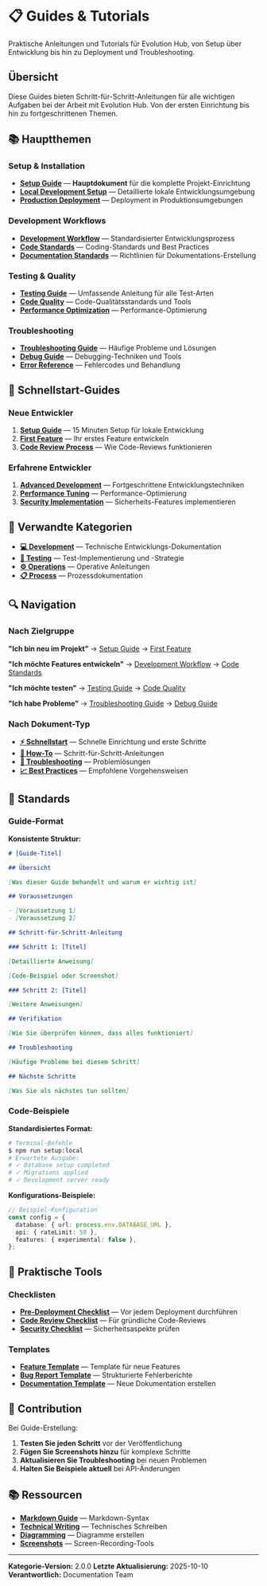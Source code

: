 # 📋 Guides & Tutorials

Praktische Anleitungen und Tutorials für Evolution Hub, von Setup über Entwicklung bis hin zu Deployment und Troubleshooting.

## Übersicht

Diese Guides bieten Schritt-für-Schritt-Anleitungen für alle wichtigen Aufgaben bei der Arbeit mit Evolution Hub. Von der ersten Einrichtung bis hin zu fortgeschrittenen Themen.

## 📚 Hauptthemen

### Setup & Installation

- **[Setup Guide](./setup.md)** — **Hauptdokument** für die komplette Projekt-Einrichtung
- **[Local Development Setup](./local-development-setup.md)** — Detaillierte lokale Entwicklungsumgebung
- **[Production Deployment](./production-deployment.md)** — Deployment in Produktionsumgebungen

### Development Workflows

- **[Development Workflow](./development-workflow.md)** — Standardisierter Entwicklungsprozess
- **[Code Standards](./code-standards.md)** — Coding-Standards und Best Practices
- **[Documentation Standards](./documentation-standards.md)** — Richtlinien für Dokumentations-Erstellung

### Testing & Quality

- **[Testing Guide](./testing-guide.md)** — Umfassende Anleitung für alle Test-Arten
- **[Code Quality](./code-quality.md)** — Code-Qualitätsstandards und Tools
- **[Performance Optimization](./performance-optimization.md)** — Performance-Optimierung

### Troubleshooting

- **[Troubleshooting Guide](./troubleshooting.md)** — Häufige Probleme und Lösungen
- **[Debug Guide](./debug-guide.md)** — Debugging-Techniken und Tools
- **[Error Reference](./error-reference.md)** — Fehlercodes und Behandlung

## 🚀 Schnellstart-Guides

### Neue Entwickler

1. **[Setup Guide](./setup.md)** — 15 Minuten Setup für lokale Entwicklung
2. **[First Feature](./first-feature.md)** — Ihr erstes Feature entwickeln
3. **[Code Review Process](./code-review-process.md)** — Wie Code-Reviews funktionieren

### Erfahrene Entwickler

1. **[Advanced Development](./advanced-development.md)** — Fortgeschrittene Entwicklungstechniken
2. **[Performance Tuning](./performance-tuning.md)** — Performance-Optimierung
3. **[Security Implementation](./security-implementation.md)** — Sicherheits-Features implementieren

## 📖 Verwandte Kategorien

- **[💻 Development](../development/)** — Technische Entwicklungs-Dokumentation
- **[🧪 Testing](../testing/)** — Test-Implementierung und -Strategie
- **[⚙️ Operations](../operations/)** — Operative Anleitungen
- **[📋 Process](../process/)** — Prozessdokumentation

## 🔍 Navigation

### Nach Zielgruppe

**"Ich bin neu im Projekt"**
→ [Setup Guide](./setup.md) → [First Feature](./first-feature.md)

**"Ich möchte Features entwickeln"**
→ [Development Workflow](./development-workflow.md) → [Code Standards](./code-standards.md)

**"Ich möchte testen"**
→ [Testing Guide](./testing-guide.md) → [Code Quality](./code-quality.md)

**"Ich habe Probleme"**
→ [Troubleshooting Guide](./troubleshooting.md) → [Debug Guide](./debug-guide.md)

### Nach Dokument-Typ

- **[⚡ Schnellstart](./setup.md)** — Schnelle Einrichtung und erste Schritte
- **[🔧 How-To](./development-workflow.md)** — Schritt-für-Schritt-Anleitungen
- **[🚨 Troubleshooting](./troubleshooting.md)** — Problemlösungen
- **[📈 Best Practices](./code-standards.md)** — Empfohlene Vorgehensweisen

## 📝 Standards

### Guide-Format

**Konsistente Struktur:**

```markdown
# [Guide-Titel]

## Übersicht

[Was dieser Guide behandelt und warum er wichtig ist]

## Voraussetzungen

- [Voraussetzung 1]
- [Voraussetzung 2]

## Schritt-für-Schritt-Anleitung

### Schritt 1: [Titel]

[Detaillierte Anweisung]

[Code-Beispiel oder Screenshot]

### Schritt 2: [Titel]

[Weitere Anweisungen]

## Verifikation

[Wie Sie überprüfen können, dass alles funktioniert]

## Troubleshooting

[Häufige Probleme bei diesem Schritt]

## Nächste Schritte

[Was Sie als nächstes tun sollten]
```

### Code-Beispiele

**Standardisiertes Format:**

```bash
# Terminal-Befehle
$ npm run setup:local
# Erwartete Ausgabe:
# ✓ Database setup completed
# ✓ Migrations applied
# ✓ Development server ready
```

**Konfigurations-Beispiele:**

```typescript
// Beispiel-Konfiguration
const config = {
  database: { url: process.env.DATABASE_URL },
  api: { rateLimit: 50 },
  features: { experimental: false },
};
```

## 🔧 Praktische Tools

### Checklisten

- **[Pre-Deployment Checklist](./pre-deployment-checklist.md)** — Vor jedem Deployment durchführen
- **[Code Review Checklist](./code-review-checklist.md)** — Für gründliche Code-Reviews
- **[Security Checklist](./security-checklist.md)** — Sicherheitsaspekte prüfen

### Templates

- **[Feature Template](./templates/feature-template.md)** — Template für neue Features
- **[Bug Report Template](./templates/bug-report-template.md)** — Strukturierte Fehlerberichte
- **[Documentation Template](./templates/documentation-template.md)** — Neue Dokumentation erstellen

## 🤝 Contribution

Bei Guide-Erstellung:

1. **Testen Sie jeden Schritt** vor der Veröffentlichung
2. **Fügen Sie Screenshots hinzu** für komplexe Schritte
3. **Aktualisieren Sie Troubleshooting** bei neuen Problemen
4. **Halten Sie Beispiele aktuell** bei API-Änderungen

## 📚 Ressourcen

- **[Markdown Guide](https://www.markdownguide.org/)** — Markdown-Syntax
- **[Technical Writing](https://developers.google.com/tech-writing)** — Technisches Schreiben
- **[Diagramming](https://mermaid.js.org/)** — Diagramme erstellen
- **[Screenshots](https://www.screencastify.com/)** — Screen-Recording-Tools

---

**Kategorie-Version:** 2.0.0
**Letzte Aktualisierung:** 2025-10-10
**Verantwortlich:** Documentation Team
